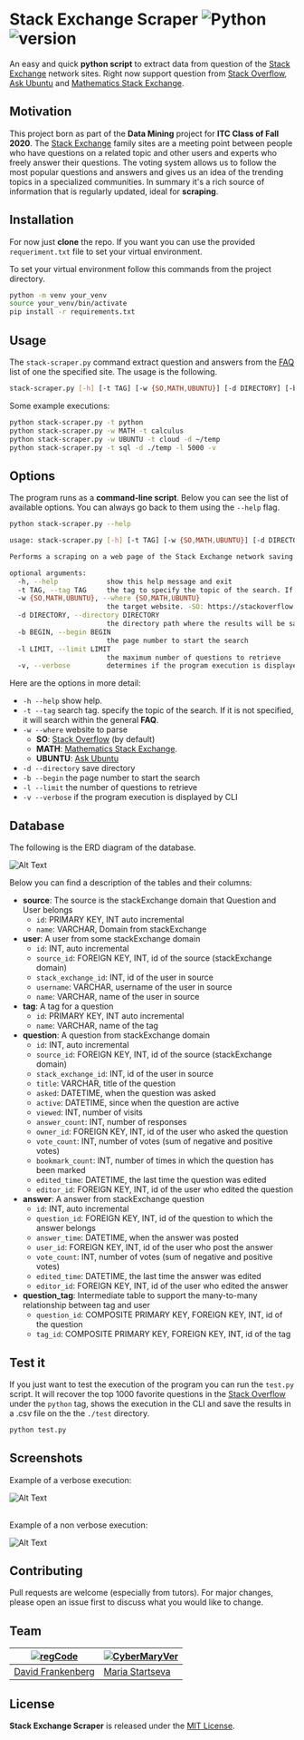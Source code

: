 # Stack Exchange Scraper ![Python](https://img.shields.io/badge/python-v3.6+-blue.svg) ![version](https://img.shields.io/badge/version-1.1.0-green)

An easy and quick **python script** to extract data from question of the 
[Stack Exchange](https://stackexchange.com/) network sites. Right now support question from 
[Stack Overflow](https://stackoverflow.com/), [Ask Ubuntu](https://askubuntu.com/) 
and [Mathematics Stack Exchange](https://math.stackexchange.com/).

## Motivation
This project born as part of the **Data Mining** project for **ITC Class of Fall 2020**. The [Stack Exchange](https://stackexchange.com/) 
family sites are a meeting point between people who have questions on a related topic and other users and experts who freely answer their questions. 
The voting system allows us to follow the most popular questions and answers and gives us an idea of the trending topics in a specialized communities.
In summary it's a rich source of information that is regularly updated, ideal for **scraping**.

## Installation

For now just **clone** the repo. If you want you can use the provided `requeriment.txt` file to set your virtual environment.

To set your virtual environment follow this commands from the project directory.

```bash
python -m venv your_venv
source your_venv/bin/activate
pip install -r requirements.txt
```
## Usage

The `stack-scraper.py` command extract question and answers from the [FAQ](https://en.wikipedia.org/wiki/FAQ) list of one  the specified site. The usage is the following.

```bash
stack-scraper.py [-h] [-t TAG] [-w {SO,MATH,UBUNTU}] [-d DIRECTORY] [-b BEGIN] [-l LIMIT] [-v]
```

Some example executions:

```bash
python stack-scraper.py -t python
python stack-scraper.py -w MATH -t calculus
python stack-scraper.py -w UBUNTU -t cloud -d ~/temp
python stack-scraper.py -t sql -d ./temp -l 5000 -v
```

## Options

The program runs as a **command-line script**. Below you can see the list of available options. 
You can always go back to them using the `--help` flag.

```bash
python stack-scraper.py --help

usage: stack-scraper.py [-h] [-t TAG] [-w {SO,MATH,UBUNTU}] [-d DIRECTORY] [-b BEGIN] [-l LIMIT] [-v]

Performs a scraping on a web page of the Stack Exchange network saving the information of the questions in a csv file

optional arguments:
  -h, --help            show this help message and exit
  -t TAG, --tag TAG     the tag to specify the topic of the search. If it is not specified, it will search within the general FAQ
  -w {SO,MATH,UBUNTU}, --where {SO,MATH,UBUNTU}
                        the target website. -SO: https://stackoverflow.com -MATH: https://math.stackexchange.com -UBUNTU: https://askubuntu.com
  -d DIRECTORY, --directory DIRECTORY
                        the directory path where the results will be saved. If it does not exist, it will be created
  -b BEGIN, --begin BEGIN
                        the page number to start the search
  -l LIMIT, --limit LIMIT
                        the maximum number of questions to retrieve
  -v, --verbose         determines if the program execution is displayed by CLI
```

Here are the options in more detail:

- `-h --help` show help.
- `-t --tag` search tag. specify the topic of the search. If it is not specified, it will search within the general **FAQ**.
- `-w --where` website to parse 
    - **SO**: [Stack Overflow](https://stackoverflow.com/) (by default)
    - **MATH**: [Mathematics Stack Exchange](https://math.stackexchange.com/).
    - **UBUNTU**: [Ask Ubuntu](https://askubuntu.com/) 
- `-d --directory` save directory 
- `-b --begin` the page number to start the search
- `-l --limit` the number of questions to retrieve
- `-v --verbose` if the program execution is displayed by CLI

## Database
The following is the ERD diagram of the database.

![Alt Text](img/erd-diagram.gif)

Below you can find a description of the tables and their columns:
- **source**: The source is the stackExchange domain that Question and User belongs
    - `id`: PRIMARY KEY, INT auto incremental
    - `name`: VARCHAR, Domain from stackExchange
- **user**: A user from some stackExchange domain
    - `id`: INT, auto incremental
    - `source_id`: FOREIGN KEY, INT, id of the source (stackExchange domain)
    - `stack_exchange_id`: INT, id of the user in source
    - `username`: VARCHAR, username of the user in source
    - `name`: VARCHAR, name of the user in source
- **tag**: A tag for a question
    - `id`: PRIMARY KEY, INT auto incremental
    - `name`: VARCHAR, name of the tag
- **question**: A question from stackExchange domain
    - `id`: INT, auto incremental
    - `source_id`: FOREIGN KEY, INT, id of the source (stackExchange domain)
    - `stack_exchange_id`: INT, id of the user in source
    - `title`: VARCHAR, title of the question
    - `asked`: DATETIME, when the question was asked
    - `active`: DATETIME, since when the question are active
    - `viewed`: INT, number of visits
    - `answer_count`: INT, number of responses
    - `owner_id`: FOREIGN KEY, INT, id of the user who asked the question
    - `vote_count`: INT, number of votes (sum of negative and positive votes)
    - `bookmark_count`: INT, number of times in which the question has been marked
    - `edited_time`: DATETIME, the last time the question was edited
    - `editor_id`: FOREIGN KEY, INT, id of the user who edited the question
- **answer**: A answer from stackExchange question
    - `id`: INT, auto incremental
    - `question_id`: FOREIGN KEY, INT, id of the question to which the answer belongs
    - `answer_time`: DATETIME, when the answer was posted
    - `user_id`: FOREIGN KEY, INT, id of the user who post the answer
    - `vote_count`: INT, number of votes (sum of negative and positive votes)
    - `edited_time`: DATETIME, the last time the answer was edited
    - `editor_id`: FOREIGN KEY, INT, id of the user who edited the answer
- **question_tag**: Intermediate table to support the many-to-many relationship between tag and user
    - `question_id`: COMPOSITE PRIMARY KEY, FOREIGN KEY, INT, id of the question
    - `tag_id`: COMPOSITE PRIMARY KEY, FOREIGN KEY, INT, id of the tag

## Test it
If you just want to test the execution of the program you can run the `test.py` script. 
It will recover the top 1000 favorite questions in the [Stack Overflow](https://stackoverflow.com/) under the `python` tag, 
shows the execution in the CLI and save the results in a .csv file on the the `./test` directory.

```bash
python test.py
```
## Screenshots

Example of a verbose execution:

![Alt Text](img/verbose-execution.gif)

\
Example of a non verbose execution:

![Alt Text](img/non-verbose-execution.gif)

## Contributing
Pull requests are welcome (especially from tutors). For major changes, please open an issue first to discuss what you would like to change.

## Team

[![regCode](https://avatars1.githubusercontent.com/u/18012903?s=460&u=b0300754272e701a5057c9b0c360fcd8fc51c0c1)](https://github.com/regCode)  | [![CyberMaryVer](https://avatars3.githubusercontent.com/u/66170525?s=40&v=7)](https://github.com/CyberMaryVer)
---|---
[David Frankenberg](https://github.com/regCode) | [Maria Startseva](https://github.com/CyberMaryVer)

## License
**Stack Exchange Scraper** is released under the [MIT License](http://www.opensource.org/licenses/MIT).
